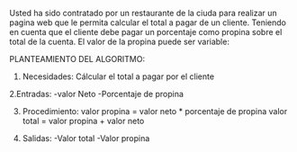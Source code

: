 Usted ha sido contratado por un restaurante de la ciuda para realizar un pagina web que le permita calcular el total a pagar de un cliente. Teniendo en cuenta que el cliente debe pagar un porcentaje como propina sobre el total de la cuenta. El valor de la propina puede ser variable:

PLANTEAMIENTO DEL ALGORITMO:
1. Necesidades:
    Cálcular el total a pagar por el cliente

2.Entradas:
    -valor Neto
    -Porcentaje de propina

3. Procedimiento:
    valor propina = valor neto * porcentaje de propina 
    valor total = valor propina + valor neto

4. Salidas:
    -Valor total
    -Valor propina
    

